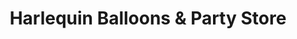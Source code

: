 ---
title: "Harlequin Balloons & Party Store"
url: /huntingdon/harlequin-balloons-und-party-store/
shop: Partyzubehör
---